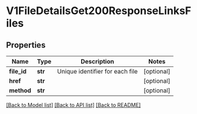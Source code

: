 # V1FileDetailsGet200ResponseLinksFiles

## Properties
Name | Type | Description | Notes
------------ | ------------- | ------------- | -------------
**file_id** | **str** | Unique identifier for each file | [optional] 
**href** | **str** |  | [optional] 
**method** | **str** |  | [optional] 

[[Back to Model list]](../README.md#documentation-for-models) [[Back to API list]](../README.md#documentation-for-api-endpoints) [[Back to README]](../README.md)



